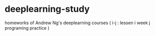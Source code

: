 # deeplearning-study
homeworks of Andrew Ng's deeplearning courses ( i-j : lessen i week j programing practice )